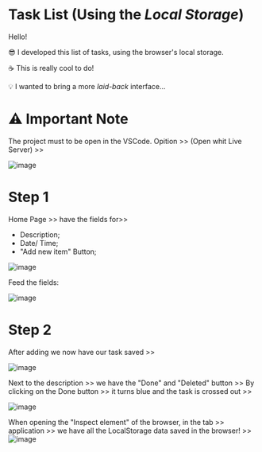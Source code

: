 # Task List (Using the _Local Storage_)
 
Hello!

😎 I developed this list of tasks, using the browser's local storage.

☕ This is really cool to do!

💡 I wanted to bring a more _laid-back_ interface...


# ⚠️ Important Note
The project must to be open in the VSCode. Opition >> (Open whit Live Server) >>

 ![image](https://user-images.githubusercontent.com/67087509/173992079-316a9cde-5e1f-43a4-be02-bc3d548bbfd8.png)


# Step 1

Home Page >> have the fields for>>
 * Description;
 * Date/ Time;
 * "Add new item" Button;

![image](https://user-images.githubusercontent.com/67087509/173990760-95c4521a-c0de-4e7e-9caa-23aa4df2336c.png)


Feed the fields:

![image](https://user-images.githubusercontent.com/67087509/173990836-09cad65a-dea5-417e-8acd-31d90705f326.png)



# Step 2

After adding we now have our task saved >>

![image](https://user-images.githubusercontent.com/67087509/173991243-160f6d5d-a00f-4c6d-8d1f-aeffc6c018de.png)


Next to the description >> we have the "Done" and "Deleted" button >>
By clicking on the Done button >> it turns blue and the task is crossed out >>

![image](https://user-images.githubusercontent.com/67087509/173991832-f5bd792c-de44-4a80-a7fe-376fe1d1297b.png)

When opening the "Inspect element" of the browser, in the tab >> application >> we have all the LocalStorage data saved in the browser! >>
![image](https://user-images.githubusercontent.com/67087509/173992868-732502ff-70f7-43b8-a9d6-06c036f8bf98.png)



